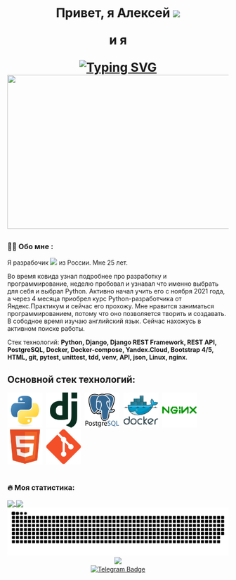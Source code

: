 <h1 align="center">Привет, я Алексей
  <img src="https://github.com/blackcater/blackcater/raw/main/images/Hi.gif" height="32"/>
  <p> и я </p>
  <a href="https://git.io/typing-svg">
    <img src="https://readme-typing-svg.herokuapp.com?font=Fira+Code&pause=1000&center=true&width=435&height=29&lines=Python+Backend+Developer" alt="Typing SVG" />
  </a>


<!-- ЭТО БОЛЬШАЯ ГИФКА -->
  <img src="https://media.giphy.com/media/cNfIqjpCY1zqfaLmd8/giphy.gif" width="650" height="350"/>



### :man_technologist: Обо мне :
Я разрабочик <img src="https://media.giphy.com/media/WUlplcMpOCEmTGBtBW/giphy.gif" width="30"> из России. Мне 25 лет.

Во время ковида узнал подробнее про разработку и программирование, неделю пробовал и узнавал что именно выбрать для себя и выбрал Python. Активно начал учить его с ноября 2021 года, а через 4 месяца приобрел курс Python-разработчика от Яндекс.Практикум и сейчас его прохожу. Мне нравится заниматься программированием, потому что оно позволяется творить и создавать. В сободное время изучаю английский язык.
Сейчас нахожусь в активном поиске работы.

Стек технологий: **Python, Django, Django REST Framework, REST API, PostgreSQL, Docker, Docker-compose, Yandex.Cloud, Bootstrap 4/5, HTML, git, pytest, unittest, tdd, venv, API, json, Linux, nginx**.


## Основной стек технологий:
<div>
  <img src="https://github.com/devicons/devicon/blob/master/icons/python/python-original.svg" title="Python" alt="Python" width="80" height="80"/>&nbsp;
  <img src="https://github.com/devicons/devicon/blob/master/icons/django/django-plain.svg" title="Django" alt="Django" width="80" height="80"/>&nbsp;
  <img src="https://github.com/devicons/devicon/blob/master/icons/postgresql/postgresql-original-wordmark.svg" title="Postgresql" alt="Postgresql" width="80" height="80"/>&nbsp;
  <img src="https://github.com/devicons/devicon/blob/master/icons/docker/docker-original-wordmark.svg" title="Docker" alt="Docker" width="80" height="80"/>&nbsp;
  <img src="https://github.com/devicons/devicon/blob/master/icons/nginx/nginx-original.svg" title="Nginx" alt="Nginx" width="80" height="80"/>&nbsp;
  <img src="https://github.com/devicons/devicon/blob/master/icons/html5/html5-original.svg" title="HTML5" alt="HTML" width="80" height="80"/>&nbsp;
  <img src="https://github.com/devicons/devicon/blob/master/icons/git/git-original.svg" title="Git" alt="Git" width="80" height="80"/>&nbsp;
</div><br>


### :fire: Моя статистика:

<a href="https://github.com/anuraghazra/github-readme-stats">
  <img align="center" height="120" src="https://github-readme-stats.vercel.app/api?username=32Aleksey32&hide=contribs&locale=ru&show_icons=true&line_height=20&theme=vision-friendly-dark" />
</a>
<a href="https://github.com/anuraghazra/convoychat">
  <img align="center" height="120" src="https://github-readme-stats.vercel.app/api/top-langs/?username=32Aleksey32&layout=compact&card_width=350&locale=ru&hide=procfile&theme=vision-friendly-dark" />
</a>

<!-- ЭТО ЗМЕЙКА -->
<img src="https://raw.githubusercontent.com/platane/platane/output/github-contribution-grid-snake-dark.svg#gh-dark-mode-only" alt="github contribution grid snake animation" style="max-width: 100%;">


<!-- ЭТО ГИФКА ЧЕЛ РАБОТАЕТ ЗА КОМПОМ И ССЫЛКИ НА ПРОФИЛЬ -->
<div id="header" align="center">
  <img src="https://media.giphy.com/media/jdPMeyv9rn0hZHh8n9/giphy.gif" width="100"/>
  <div id="badges">
    <a href="https://t.me/Aleksey_A_Osipov" target="_blank">
      <img src="https://img.shields.io/badge/Telegram-blue?style=for-the-badge&logo=telegram&logoColor=white" alt="Telegram Badge"/>
    </a>
  </div>
  <img src="https://komarev.com/ghpvc/?username=32aleksey32&style=flat-square&color=blueviolet" alt=""/>
</div>

</h1>


